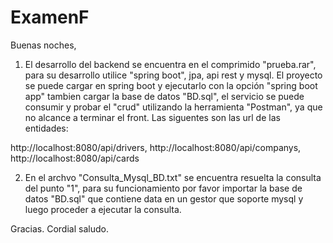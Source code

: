 # ExamenF

Buenas noches,

1) El desarrollo del backend se encuentra en el comprimido "prueba.rar", para su desarrollo utilice "spring boot", jpa, api rest y mysql. El proyecto se puede cargar en spring boot y ejecutarlo con  la opción "spring boot app" tambien cargar la base de datos "BD.sql", el servicio se puede consumir y probar el "crud"  utilizando la herramienta "Postman", ya que no alcance a terminar el front. Las siguentes son las url de las entidades:

http://localhost:8080/api/drivers, 
http://localhost:8080/api/companys, 
http://localhost:8080/api/cards

2) En el archvo "Consulta_Mysql_BD.txt" se encuentra resuelta la consulta del punto "1", para su funcionamiento por favor importar la base de datos "BD.sql" que contiene data 
en un gestor que soporte mysql y luego proceder a ejecutar la consulta.

Gracias.
Cordial saludo.



